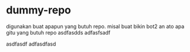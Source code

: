 # dummy-repo
digunakan buat apapun yang butuh repo. misal buat bikin bot2 an ato apa gitu yang butuh repo
asdfasdds
adfasfsadf


asdfasdf
adfasdfasd